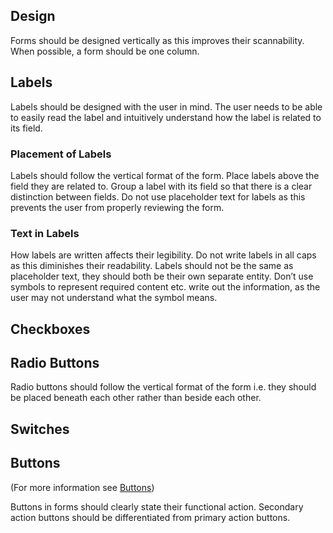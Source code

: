 ## Design

Forms should be designed vertically as this improves their scannability. When possible, a form should be one column.

## Labels

Labels should be designed with the user in mind. The user needs to be able to easily read the label and intuitively understand how the label is related to its field.

### Placement of Labels

Labels should follow the vertical format of the form. Place labels above the field they are related to. Group a label with its field so that there is a clear distinction between fields. Do not use placeholder text for labels as this prevents the user from properly reviewing the form.

### Text in Labels

How labels are written affects their legibility. Do not write labels in all caps as this diminishes their readability. Labels should not be the same as placeholder text, they should both be their own separate entity. Don’t use symbols to represent required content etc. write out the information, as the user may not understand what the symbol means.

## Checkboxes

## 

## Radio Buttons

Radio buttons should follow the vertical format of the form i.e. they should be placed beneath each other rather than beside each other.

## Switches

## Buttons

\(For more information see [Buttons](https://www.gitbook.com/book/gctools-outilsgc/-gcdigital-design-system/edit#/edit/master/buttons.md?_k=1dnju1)\)

Buttons in forms should clearly state their functional action. Secondary action buttons should be differentiated from primary action buttons. 

